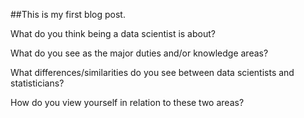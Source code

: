 ##This is my first blog post.

What do you think being a data scientist is about?

What do you see as the major duties and/or knowledge areas?

What differences/similarities do you see between data scientists and statisticians?

How do you view yourself in relation to these two areas?



